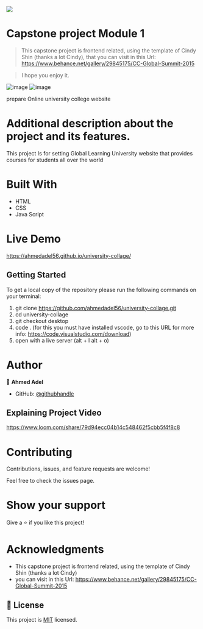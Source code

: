 ![](https://img.shields.io/badge/Microverse-blueviolet)

# Capstone project Module 1

> This capstone project is frontend related, using the template of Cindy Shin (thanks a lot Cindy), that you can visit in this Url: https://www.behance.net/gallery/29845175/CC-Global-Summit-2015

> I hope you enjoy it.

![image](https://user-images.githubusercontent.com/43178495/133684252-27d182dd-7aa1-43b5-a5aa-6dcbddcf00a5.png)
![image](https://user-images.githubusercontent.com/43178495/133693150-f26ee4a5-bb01-4fa5-b895-689fc89ecc70.png)


prepare Online university college website
# Additional description about the project and its features.

This project Is for setting Global Learning University website that provides courses for students all over the world

# Built With
* HTML
* CSS
* Java Script

# Live Demo
https://ahmedadel56.github.io/university-collage/

## Getting Started

To get a local copy of the repository please run the following commands on your terminal:

1. git clone https://github.com/ahmedadel56/university-collage.git
2. cd university-collage
3. git checkout desktop
4. code .   (for this you must have installed vscode, go to this URL for more info: https://code.visualstudio.com/download)
5. open with a live server (alt + l alt + o)

# Author

👤 **Ahmed Adel**

- GitHub: [@githubhandle](https://github.com/ahmedadel56)

## Explaining Project Video

https://www.loom.com/share/79d94ecc04b14c548462f5cbb5f4f8c8


# Contributing
Contributions, issues, and feature requests are welcome!

Feel free to check the issues page.

# Show your support
Give a ⭐️ if you like this project!

# Acknowledgments

*  This capstone project is frontend related, using the template of Cindy Shin (thanks a lot Cindy)
*  you can visit in this Url: https://www.behance.net/gallery/29845175/CC-Global-Summit-2015

## 📝 License

This project is [MIT](./LICENCE.md) licensed.
